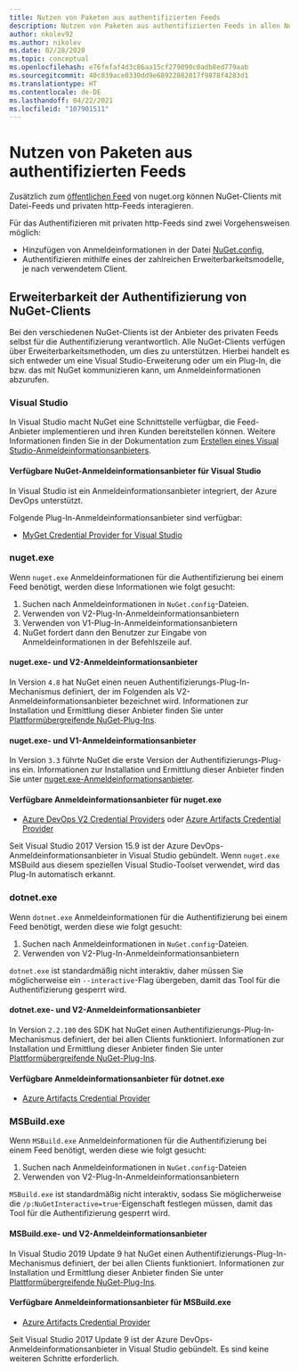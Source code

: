 ```yaml
---
title: Nutzen von Paketen aus authentifizierten Feeds
description: Nutzen von Paketen aus authentifizierten Feeds in allen NuGet-Clientszenarios
author: nkolev92
ms.author: nikolev
ms.date: 02/28/2020
ms.topic: conceptual
ms.openlocfilehash: e76fefaf4d3c86aa15cf279090c0adb8ed779aab
ms.sourcegitcommit: 40c039ace0330dd9e68922882017f9878f4283d1
ms.translationtype: HT
ms.contentlocale: de-DE
ms.lasthandoff: 04/22/2021
ms.locfileid: "107901511"
---
```

# <a name="consuming-packages-from-authenticated-feeds"></a>Nutzen von Paketen aus authentifizierten Feeds

Zusätzlich zum [öffentlichen Feed](https://api.nuget.org/v3/index.json) von nuget.org können NuGet-Clients mit Datei-Feeds und privaten http-Feeds interagieren.


Für das Authentifizieren mit privaten http-Feeds sind zwei Vorgehensweisen möglich:

* Hinzufügen von Anmeldeinformationen in der Datei [NuGet.config](../reference/nuget-config-file.md#packagesourcecredentials),
* Authentifizieren mithilfe eines der zahlreichen Erweiterbarkeitsmodelle, je nach verwendetem Client.

## <a name="nuget-clients-authentication-extensibility"></a>Erweiterbarkeit der Authentifizierung von NuGet-Clients

Bei den verschiedenen NuGet-Clients ist der Anbieter des privaten Feeds selbst für die Authentifizierung verantwortlich.
Alle NuGet-Clients verfügen über Erweiterbarkeitsmethoden, um dies zu unterstützen. Hierbei handelt es sich entweder um eine Visual Studio-Erweiterung oder um ein Plug-In, die bzw. das mit NuGet kommunizieren kann, um Anmeldeinformationen abzurufen.

### <a name="visual-studio"></a>Visual Studio

In Visual Studio macht NuGet eine Schnittstelle verfügbar, die Feed-Anbieter implementieren und ihren Kunden bereitstellen können. Weitere Informationen finden Sie in der Dokumentation zum [Erstellen eines Visual Studio-Anmeldeinformationsanbieters](../reference/extensibility/NuGet-Credential-Providers-for-Visual-Studio.md).

#### <a name="available-nuget-credential-providers-for-visual-studio"></a>Verfügbare NuGet-Anmeldeinformationsanbieter für Visual Studio

In Visual Studio ist ein Anmeldeinformationsanbieter integriert, der Azure DevOps unterstützt.


Folgende Plug-In-Anmeldeinformationsanbieter sind verfügbar:

* [MyGet Credential Provider for Visual Studio](http://docs.myget.org/docs/reference/credential-provider-for-visual-studio)

### <a name="nugetexe"></a>nuget.exe

Wenn `nuget.exe` Anmeldeinformationen für die Authentifizierung bei einem Feed benötigt, werden diese Informationen wie folgt gesucht:

1. Suchen nach Anmeldeinformationen in `NuGet.config`-Dateien.
1. Verwenden von V2-Plug-In-Anmeldeinformationsanbietern
1. Verwenden von V1-Plug-In-Anmeldeinformationsanbietern
1. NuGet fordert dann den Benutzer zur Eingabe von Anmeldeinformationen in der Befehlszeile auf.

#### <a name="nugetexe-and-v2-credential-providers"></a>nuget.exe- und V2-Anmeldeinformationsanbieter

In Version `4.8` hat NuGet einen neuen Authentifizierungs-Plug-In-Mechanismus definiert, der im Folgenden als V2-Anmeldeinformationsanbieter bezeichnet wird.
Informationen zur Installation und Ermittlung dieser Anbieter finden Sie unter [Plattformübergreifende NuGet-Plug-Ins](../reference/extensibility/NuGet-Cross-Platform-Plugins.md#plugin-installation-and-discovery).

#### <a name="nugetexe-and-v1-credential-providers"></a>nuget.exe- und V1-Anmeldeinformationsanbieter

In Version `3.3` führte NuGet die erste Version der Authentifizierungs-Plug-ins ein.
Informationen zur Installation und Ermittlung dieser Anbieter finden Sie unter [nuget.exe-Anmeldeinformationsanbieter](../reference/extensibility/nuget-exe-Credential-Providers.md#nugetexe-credential-provider-discovery).

#### <a name="available-credential-providers-for-nugetexe"></a>Verfügbare Anmeldeinformationsanbieter für nuget.exe

* [Azure DevOps V2 Credential Providers](/azure/devops/artifacts/nuget/nuget-exe#add-a-feed-to-nuget-482-or-later) oder [Azure Artifacts Credential Provider](https://github.com/microsoft/artifacts-credprovider)

Seit Visual Studio 2017 Version 15.9 ist der Azure DevOps-Anmeldeinformationsanbieter in Visual Studio gebündelt.
Wenn `nuget.exe` MSBuild aus diesem speziellen Visual Studio-Toolset verwendet, wird das Plug-In automatisch erkannt.

### <a name="dotnetexe"></a>dotnet.exe

Wenn `dotnet.exe` Anmeldeinformationen für die Authentifizierung bei einem Feed benötigt, werden diese wie folgt gesucht:

1. Suchen nach Anmeldeinformationen in `NuGet.config`-Dateien.
1. Verwenden von V2-Plug-In-Anmeldeinformationsanbietern

`dotnet.exe` ist standardmäßig nicht interaktiv, daher müssen Sie möglicherweise ein `--interactive`-Flag übergeben, damit das Tool für die Authentifizierung gesperrt wird.

#### <a name="dotnetexe-and-v2-credential-providers"></a>dotnet.exe- und V2-Anmeldeinformationsanbieter

In Version `2.2.100` des SDK hat NuGet einen Authentifizierungs-Plug-In-Mechanismus definiert, der bei allen Clients funktioniert.
Informationen zur Installation und Ermittlung dieser Anbieter finden Sie unter [Plattformübergreifende NuGet-Plug-Ins](../reference/extensibility/NuGet-Cross-Platform-Plugins.md#plugin-installation-and-discovery).

#### <a name="available-credential-providers-for-dotnetexe"></a>Verfügbare Anmeldeinformationsanbieter für dotnet.exe

* [Azure Artifacts Credential Provider](https://github.com/microsoft/artifacts-credprovider)

### <a name="msbuildexe"></a>MSBuild.exe

Wenn `MSBuild.exe` Anmeldeinformationen für die Authentifizierung bei einem Feed benötigt, werden diese wie folgt gesucht:

1. Suchen nach Anmeldeinformationen in `NuGet.config`-Dateien
1. Verwenden von V2-Plug-In-Anmeldeinformationsanbietern

`MSBuild.exe` ist standardmäßig nicht interaktiv, sodass Sie möglicherweise die `/p:NuGetInteractive=true`-Eigenschaft festlegen müssen, damit das Tool für die Authentifizierung gesperrt wird.

#### <a name="msbuildexe-and-v2-credential-providers"></a>MSBuild.exe- und V2-Anmeldeinformationsanbieter

In Visual Studio 2019 Update 9 hat NuGet einen Authentifizierungs-Plug-In-Mechanismus definiert, der bei allen Clients funktioniert.
Informationen zur Installation und Ermittlung dieser Anbieter finden Sie unter [Plattformübergreifende NuGet-Plug-Ins](../reference/extensibility/NuGet-Cross-Platform-Plugins.md#plugin-installation-and-discovery).

#### <a name="available-credential-providers-for-msbuildexe"></a>Verfügbare Anmeldeinformationsanbieter für MSBuild.exe

* [Azure Artifacts Credential Provider](https://github.com/microsoft/artifacts-credprovider)

Seit Visual Studio 2017 Update 9 ist der Azure DevOps-Anmeldeinformationsanbieter in Visual Studio gebündelt. Es sind keine weiteren Schritte erforderlich.
